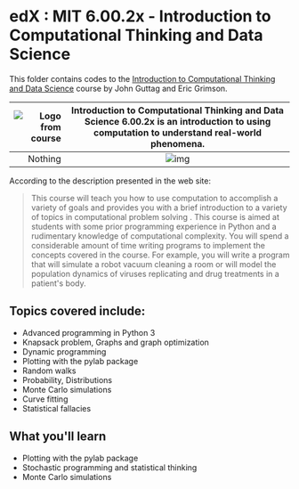 # edX : MIT 6.00.2x - Introduction to Computational Thinking and Data Science

This folder contains codes to the [Introduction to Computational Thinking and Data Science](https://www.edx.org/course/introduction-computational-thinking-data-mitx-6-00-2x-6/) course by John Guttag and Eric Grimson. 

| ![Logo from course](https://webview.edx.org/sites/default/files/course/image/promoted/6.00.2x_computational_thinking_homepage378x225.jpg) | Introduction to Computational Thinking and Data Science 6.00.2x is an introduction to using computation to understand real-world phenomena. |
|------------------------------------------------------------------------------------------------------------------------------------------:|:--------------------------------------------------------------------------------------------------------------------------------------------:
Nothing                                                                                                                                     | ![img](https://webview.edx.org/sites/default/files/school/image/banner/mit_logo_200x101_0.png)

According to the description presented in the web site:

> This course will teach you how to use computation to accomplish a variety of goals and provides you with a brief introduction to a variety of topics in computational problem solving . This course is aimed at students with some prior programming experience in Python and a rudimentary knowledge of computational complexity. You will spend a considerable amount of time writing programs to implement the concepts covered in the course. For example, you will write a program that will simulate a robot vacuum cleaning a room or will model the population dynamics of viruses replicating and drug treatments in a patient's body.
> 

Topics covered include:
-----------------------

- Advanced programming in Python 3
- Knapsack problem, Graphs and graph optimization
- Dynamic programming
- Plotting with the pylab package
- Random walks
- Probability, Distributions
- Monte Carlo simulations
- Curve fitting
- Statistical fallacies

What you'll learn
-----------------
- Plotting with the pylab package
- Stochastic programming and statistical thinking
- Monte Carlo simulations

